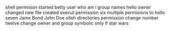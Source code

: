 shell permision started
betty user
who am i
group names
hello owner changed
new file created
execut permission
six multiple permisions to hello
seven
Jame Bond
John Doe
olleh
directories permission
change
number twelve
change owner and group
symbolic
only if
star wars
